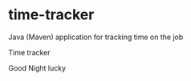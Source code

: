 # time-tracker
Java (Maven) application for tracking time on the job

Time tracker

Good Night lucky
